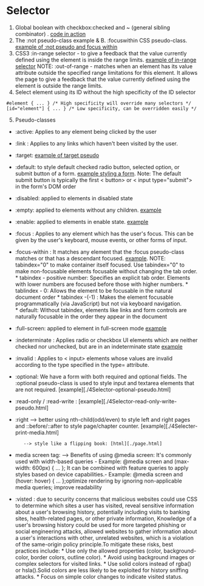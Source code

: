 # Selector

1. Global boolean with checkbox:checked and ~ (general sibling combinator) . [code in action](../boolean-checkbox.html)
2. The :not pseudo-class example & B. :focuswithin CSS pseudo-class. [example of :not pseudo and focus within](./4Selector-focus-within-not%20pseudo.html)
3. CSS3 :in-range selector - to give a feedback that the value currently defined using the element is inside the range limits. [example of in-range selector](./4Selector-in-range.html)
NOTE: :out-of-range -  matches when an element has its
value attribute outside the specified range limitations for this element.
It allows the page to give a feedback that the value currently defined using the
element is outside the range limits. 
4. Select element using its ID without the high specificity of the ID selector
```
#element { ... } /* High specificity will override many selectors */
[id="element"] { ... } /* Low specificity, can be overridden easily */
```
5. Pseudo-classes
- :active: Applies to any element being clicked by the user
- :link : Applies to any links which haven't been visited by the user.
- :target: [example of target pseudo](./4Selector-target-pseudo.html)
- :default: to style default checked radio button, selected option, or submit button of a form. [example styling a form](./4Selector-default-pseudo.html). Note: The default submit button is typically the first < button> or < input type="submit"> in the form's DOM order
- :disabled: applied to elements in disabled state
- :empty: applied to elements without any children. [example](./4Selector-empty-pseudo.html)
- :enable: applied to elements in enable state. [example](./4Selector-enabled-pseudo.html)
- :focus : Applies to any element which has the user's focus. This can be given by the
user's keyboard, mouse events, or other forms of input.
- :focus-within : It matches any element that the :focus pseudo-class matches or that has a descendant focused. [example](./4Selector-focus-within-pseudo.html). NOTE: tabindex="0" to make container itself focused. Use tabindex="0" to make non-focusable elements focusable without changing the tab order.
        * tabindex - positive number: Specifies an explicit tab order. Elements with lower numbers are focused before those with higher numbers.
        * tablindex - 0: Allows the element to be focusable in the natural document order
        * tabindex -(-1) : Makes the element focusable programmatically (via JavaScript) but not via keyboard navigation.   
        * default: Without tabindex, elements like links and form controls are naturally focusable in the order they appear in the document
- :full-screen: applied to element in full-screen mode [example](./4Selector-full-screen-pseudo.html)
- :indeterminate : Applies radio or checkbox UI elements which are neither checked nor
unchecked, but are in an indeterminate state [example](./4Selector-indeterminate-pseudo.html)
- :invalid : Applies to < input> elements whose values are invalid according to
the type specified in the type= attribute.
- :optional: We have a form with both required and optional fields. The :optional pseudo-class is used to style input and textarea elements that are not required. [example][./4Selector-optional-pseudo.html]
- :read-only / :read-write : [example][./4Selector-read-only-write-pseudo.html]
- :right --> better using nth-child(odd/even) to style left and right pages and ::before/::after to style page/chapter counter. [example][./4Selecter-print-media.html]

         --> style like a flipping book: [html][./page.html]
- media screen tag: 
         --> Benefits of using @media screen: It's commonly used with width-based queries - Example: @media screen and (max-width: 600px) { ... }; It can be combined with feature queries to apply styles based on device capabilities.- Example: @media screen and (hover: hover) { ... };optimize rendering by ignoring non-applicable media queries; improve readability
- :visted : due to security concerns that malicious websites could use CSS to determine which sites a user has visited, reveal sensitive information about a user's browsing history, potentially including visits to banking sites, health-related pages, or other private information, Knowledge of a user's browsing history could be used for more targeted phishing or social engineering attacks, allowed websites to gather information about a user's interactions with other, unrelated websites, which is a violation of the same-origin policy principle.To mitigate these risks, best practices include:
            * Use only the allowed properties (color, background-color, border colors, outline color).
            * Avoid using background images or complex selectors for visited links.
            * Use solid colors instead of rgba() or hsla().Solid colors are less likely to be exploited for history sniffing attacks.
            * Focus on simple color changes to indicate visited status.